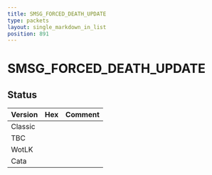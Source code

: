 ```yaml
---
title: SMSG_FORCED_DEATH_UPDATE
type: packets
layout: single_markdown_in_list
position: 891
---
```


# SMSG_FORCED_DEATH_UPDATE

## Status

Version | Hex | Comment
---------- | ---------- | ---------- 
Classic |  |  
TBC |  |  
WotLK |  |  
Cata |  |  
